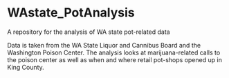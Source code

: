 # WAstate_PotAnalysis
A repository for the analysis of WA state pot-related data

Data is taken from the WA State Liquor and Cannibus Board and the Washington Poison Center. The analysis looks at marijuana-related calls to the poison center as well as when and where retail pot-shops opened up in King County. 
